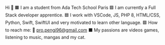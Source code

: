 
Hi 🎱
🟧 I am a student from Ada Tech School Paris
🟩 I am currently a Full Stack developer apprentice.
🟦 I work with VSCode, JS, PHP 8, HTML/CSS, Python, Swift, SwiftUI and very motivated to learn other language.
🟪 How to reach me: 📧 pro.pengi96@gmail.com
⬛ My passions are videos games, listening to music, mangas and my cat.
